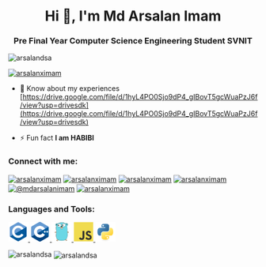 <h1 align="center">Hi 👋, I'm Md Arsalan Imam</h1>
<h3 align="center">Pre Final Year Computer Science Engineering Student SVNIT</h3>

<p align="left"> <img src="https://komarev.com/ghpvc/?username=arsalandsa&label=Profile%20views&color=0e75b6&style=flat" alt="arsalandsa" /> </p>

<p align="left"> <a href="https://twitter.com/arsalanximam" target="blank"><img src="https://img.shields.io/twitter/follow/arsalanximam?logo=twitter&style=for-the-badge" alt="arsalanximam" /></a> </p>

- 📄 Know about my experiences [https://drive.google.com/file/d/1hyL4PO0Sjo9dP4_gIBovT5gcWuaPzJ6f/view?usp=drivesdk](https://drive.google.com/file/d/1hyL4PO0Sjo9dP4_gIBovT5gcWuaPzJ6f/view?usp=drivesdk)

- ⚡ Fun fact **I am HABIBI**

<h3 align="left">Connect with me:</h3>
<p align="left">
<a href="https://twitter.com/arsalanximam" target="blank"><img align="center" src="https://raw.githubusercontent.com/rahuldkjain/github-profile-readme-generator/master/src/images/icons/Social/twitter.svg" alt="arsalanximam" height="30" width="40" /></a>
<a href="https://linkedin.com/in/arsalanximam" target="blank"><img align="center" src="https://raw.githubusercontent.com/rahuldkjain/github-profile-readme-generator/master/src/images/icons/Social/linked-in-alt.svg" alt="arsalanximam" height="30" width="40" /></a>
<a href="https://instagram.com/arsalanximam" target="blank"><img align="center" src="https://raw.githubusercontent.com/rahuldkjain/github-profile-readme-generator/master/src/images/icons/Social/instagram.svg" alt="arsalanximam" height="30" width="40" /></a>
<a href="https://www.codechef.com/users/arsalanximam" target="blank"><img align="center" src="https://cdn.jsdelivr.net/npm/simple-icons@3.1.0/icons/codechef.svg" alt="arsalanximam" height="30" width="40" /></a>
<a href="https://www.hackerrank.com/@mdarsalanimam" target="blank"><img align="center" src="https://raw.githubusercontent.com/rahuldkjain/github-profile-readme-generator/master/src/images/icons/Social/hackerrank.svg" alt="@mdarsalanimam" height="30" width="40" /></a>
<a href="https://codeforces.com/profile/arsalanximam" target="blank"><img align="center" src="https://raw.githubusercontent.com/rahuldkjain/github-profile-readme-generator/master/src/images/icons/Social/codeforces.svg" alt="arsalanximam" height="30" width="40" /></a>
</p>

<h3 align="left">Languages and Tools:</h3>
<p align="left"> <a href="https://www.cprogramming.com/" target="_blank" rel="noreferrer"> <img src="https://raw.githubusercontent.com/devicons/devicon/master/icons/c/c-original.svg" alt="c" width="40" height="40"/> </a> <a href="https://www.w3schools.com/cpp/" target="_blank" rel="noreferrer"> <img src="https://raw.githubusercontent.com/devicons/devicon/master/icons/cplusplus/cplusplus-original.svg" alt="cplusplus" width="40" height="40"/> </a> <a href="https://golang.org" target="_blank" rel="noreferrer"> <img src="https://raw.githubusercontent.com/devicons/devicon/master/icons/go/go-original.svg" alt="go" width="40" height="40"/> </a> <a href="https://developer.mozilla.org/en-US/docs/Web/JavaScript" target="_blank" rel="noreferrer"> <img src="https://raw.githubusercontent.com/devicons/devicon/master/icons/javascript/javascript-original.svg" alt="javascript" width="40" height="40"/> </a> <a href="https://www.python.org" target="_blank" rel="noreferrer"> <img src="https://raw.githubusercontent.com/devicons/devicon/master/icons/python/python-original.svg" alt="python" width="40" height="40"/> </a> </p>

<p><img align="left" src="https://github-readme-stats.vercel.app/api/top-langs?username=arsalandsa&show_icons=true&locale=en&layout=compact" alt="arsalandsa" /></p>

<p>&nbsp;<img align="center" src="https://github-readme-stats.vercel.app/api?username=arsalandsa&show_icons=true&locale=en" alt="arsalandsa" /></p>

